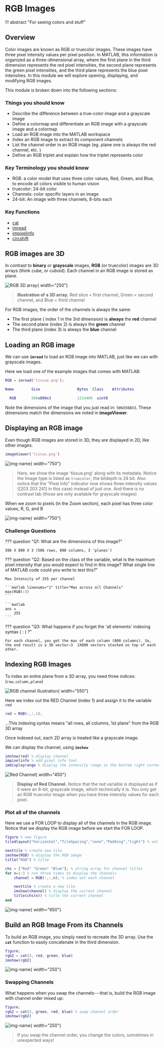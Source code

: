 # RGB Images

!!! abstract "For seeing colors and stuff"

## Overview

Color images are known as RGB or truecolor images. These images have three pixel intensity values per pixel position. In MATLAB, this information is organized as a three-dimensional array, where the first plane in the third dimension represents the red pixel intensities, the second plane represents the green pixel intensities, and the third plane represents the blue pixel intensities. In this module we will explore opening, displaying, and modifying RGB images.

This module is broken down into the following sections:

### Things you should know

- Describe the difference between a true-color image and a grayscale image
- Define a colormap and differentiate an RGB image with a grayscale image and a colormap
- Load an RGB image into the MATLAB workspace
- Index an RGB image to extract its component channels
- List the channel order in an RGB image (eg. plane one is always the red channel, etc. )
- Define an RGB triplet and explain how the triplet represents color

### Key Terminology you should know

- RGB: a color model that uses three color values, Red, Green, and Blue, to encode all colors visible to human vision
- truecolor: 24-bit color
- Channels: color specific layers in an image
- 24-bit: An image with three channels, 8-bits each

### Key Functions

- [cat](https://www.mathworks.com/help/matlab/ref/double.cat.html)
- [imread](https://www.mathworks.com/help/matlab/ref/imread.html)
- [impixelinfo](https://www.mathworks.com/help/images/ref/impixelinfo.html)
- [circshift](https://www.mathworks.com/help/matlab/ref/circshift.html)

## RGB images are 3D

In contrast to **binary** or **grayscale** images, **RGB** (or truecolor) images are 3D arrays (think cube, or cuboid).  Each channel in an RGB image is stored as plane.

![RGB 3D array](images/RGB_cube.png){ width="250"}

>**Illustration of a 3D array.** Red slice = first channel, Green = second channel, and Blue = third channel

For RGB images, the order of the channels is always the same:

- The first plane ( index 1 in the 3rd dimension) is **always** the **red** channel
- The second plane (index 2) is always the **green** channel
- The third plane (index 3) is always the **blue** channel

## Loading an RGB image

We can use **`imread`** to load an RGB image into MATLAB, just like we can with grayscale images.

Here we load one of the example images that comes with MATLAB:

```matlab linenums="1" title="Read tissue iamge"
RGB = imread('tissue.png');
```

```matlab title="whos output"
Name        Size                 Bytes  Class    Attributes

  RGB       506x800x3            1214400  uint8    
```

Note the dimensions of the image that you just read in: ```506X508X3```. These dimensions match the dimensions we noted in **imageViewer**.

## Displaying an RGB image

Even though RGB images are stored in 3D, they are displayed in 2D, like other images.

```matlab linenums="1" title="Display RGB image"
imageViewer('tissue.png')
```

![img-name](images/tissue-imgVwr.png){ width="750"}

>Here, we show the image 'tissue.png' along with its metadata. Notice the Image type is listed as `truecolor`,  the bitdepth is 24 bit. Also notice that the "Pixel Info" indicator now shows three intensity values ([203 203 241] in this case) instead of just one. And there is no contrast tab (those are only available for grayscale images)

When we zoom to pixels (in the Zoom section), each pixel has three color values, R, G, and B

![img-name](images/tissue-imgVwr-zoom2pixel.png){ width="750"}

### Challenge Questions

??? question "Q1: What are the dimensions of this image?"

    506 X 800 X 3 (506 rows, 800 columns, 3 'planes')

??? question "Q2: Based on the class of the variable, what is the maximum pixel intensity that you would expect to find in this image? What single line of MATLAB code could you write to test this?"

    Max Intensity of 255 per channel

    ```matlab linenums="1" title="Max across all Channels"
    max(RGB(:))
    ```

    ```matlab
    ans = 
        255
    ```

??? question "Q3: What happens if you forget the 'all elements' indexing syntax ( : ) ?"

    For each channel, you get the max of each column (800 columns). So, the end result is a 3D vector—3  1X800 vectors stacked on top of each other.

## Indexing RGB Images

To index an entire plane from a 3D array, you need three indices: (`row,column,plane`)

![RGB channel illustration](images/RGB_channel_planes.png){ width="550"}


Here we index out the RED Channel (index 1) and assign it to the variable *`red`*

```matlab linenums="1" title="Index out Channel 1"
red = RGB(:,:,1);
```

…This indexing syntax means "all rows, all columns, 1st plane" from the RGB 3D array

Once indexed out, each 2D array is treated like a grayscale image.

We can display the channel, using **`imshow`**

```matlab linenums="1" title="Display Channel"
imshow(red) % display channel
impixelinfo % add pixel info tool
imdisplayrange % display the intensity range in the bottom right corner
```

![Red Channel](images/tissue_red_channel.png){ width="450"}

> **Display of Red Channel.** Notice that the red variable is displayed as if it were an 8-bit, grayscale image, which technically it is. You only get an RGB truecolor image when you have three intensity values for each pixel.

### Plot all of the channels

Here we use a FOR LOOP to display all of the channels in the RGB image. Notice that we display the RGB image before we start the FOR LOOP.

```matlab
figure % new figure
tiledlayout("horizontal","TileSpacing","none","Padding","tight") % set tile layout

nexttile % create new tile
imshow(RGB) % display the RGB image
title("RGB") % title

chs = ["Red" "Green" "Blue"]; % string array for channel titles
for n=1:3 % run three times to display the channels
    channel = RGB(:,:,n); % index out each channel

    nexttile % create a new tile
    imshow(channel) % display the current channel
    title(chs(n)) % title the current channel
end
```

![img-name](images/tissue-RGB-channel-display.png){ width="650"}

## Build an RGB Image From its Channels

To build an RGB image, you simply need to recreate the 3D array. Use the **`cat`** function to easily concatenate in the third dimension.

```matlab
figure; 
rgb2 = cat(3, red, green, blue)
imshow(rgb2)
```

![img-name](images/tissue.png){ width="250"}

### Swapping Channels

What happens when you swap the channels---that is, build the RGB image with channel order mixed up:

```matlab
figure; 
rgb2 = cat(3, green, red, blue) % swap channel order
imshow(rgb2)
```

![img-name](images/tissue_GRB.png){ width="250"}

>If you swap the channel order, you change the colors, sometimes in unexpected ways!
